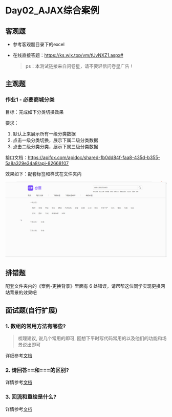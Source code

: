 # Day02_AJAX综合案例

## 客观题

* 参考客观题目录下的excel

* 在线直接答题：https://ks.wjx.top/vm/tUvNXZ1.aspx# 

  > ps：本测试链接来自问卷星，请不要轻信问卷星广告！

## 主观题

### 作业1 - 必要商城分类

目标：完成如下分类切换效果

要求：

1. 默认上来展示所有一级分类数据
2. 点击一级分类切换，展示下属二级分类数据
3. 点击二级分类分类，展示下属三级分类数据

接口文档：https://apifox.com/apidoc/shared-1b0dd84f-faa8-435d-b355-5a8a329e34a8/api-82668107

效果如下：配套标签和样式在文件夹内

![必要商城分类](images/必要商城分类.gif)



## 排错题

配套文件夹内的《案例-更换背景》里面有 6 处错误，请帮帮这位同学实现更换网站背景的效果吧





## 面试题(自行扩展)

### 1. 数组的常用方法有哪些?

> 梳理建议, 说几个常用的即可, 回想下平时写代码常用的以及他们的功能和场景说出即可

详细参考[文档](https://lamphc.github.io/fe-up/#/JavaScript/array_api?id=%e9%9d%a2%e8%af%95%e5%ae%98%ef%bc%9a%e6%95%b0%e7%bb%84%e7%9a%84%e5%b8%b8%e7%94%a8%e6%96%b9%e6%b3%95%e6%9c%89%e5%93%aa%e4%ba%9b%ef%bc%9f) 



### 2. 请回答\==和\===的区别?

详情参考[文档](https://lamphc.github.io/fe-up/#/JavaScript/%E9%9A%90%E5%BC%8F%E8%BD%AC%E6%8D%A2?id=%e9%9d%a2%e8%af%95%e5%ae%98%ef%bc%9a-%e5%92%8c-%e5%8c%ba%e5%88%ab%ef%bc%8c%e5%88%86%e5%88%ab%e5%9c%a8%e4%bb%80%e4%b9%88%e6%83%85%e5%86%b5%e4%bd%bf%e7%94%a8)



### 3. 回流和重绘是什么?

详情参考[文档](https://lamphc.github.io/fe-up/#/css/layout_painting?id=%e9%9d%a2%e8%af%95%e5%ae%98%ef%bc%9a%e6%80%8e%e4%b9%88%e7%90%86%e8%a7%a3%e5%9b%9e%e6%b5%81%e8%b7%9f%e9%87%8d%e7%bb%98%ef%bc%9f%e4%bb%80%e4%b9%88%e5%9c%ba%e6%99%af%e4%b8%8b%e4%bc%9a%e8%a7%a6%e5%8f%91%ef%bc%9f)

